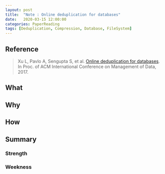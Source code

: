 ```yaml
---
layout: post
title:  "Note : Online deduplication for databases"
date:   2020-03-15 12:00:00
categories: PaperReading
tags: [Deduplication, Compression, Database, FileSystem]
---
```


## Reference

> Xu L, Pavlo A, Sengupta S, et al. [Online deduplication for databases](https://db.cs.cmu.edu/papers/2017/p1355-xu.pdf). In Proc. of ACM International Conference on Management of Data, 2017.

## What

<!-- more -->

## Why

## How

## Summary

### Strength

### Weekness
